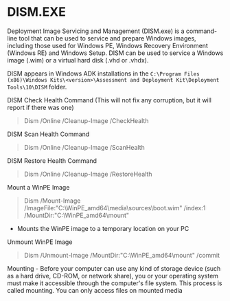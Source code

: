 # DISM.EXE

Deployment Image Servicing and Management (DISM.exe) is a command-line tool that can be used to service and prepare Windows images, including those used for Windows PE, Windows Recovery Environment (Windows RE) and Windows Setup. DISM can be used to service a Windows image (.wim) or a virtual hard disk (.vhd or .vhdx).

DISM appears in Windows ADK installations in the `C:\Program Files (x86)\Windows Kits\<version>\Assessment and Deployment Kit\Deployment Tools\10\DISM` folder.

DISM Check Health Command (This will not fix any corruption, but it will report if there was one)
>Dism /Online /Cleanup-Image /CheckHealth

DISM Scan Health Command
>Dism /Online /Cleanup-Image /ScanHealth

DISM Restore Health Command
>Dism /Online /Cleanup-Image /RestoreHealth

Mount a WinPE Image
>Dism /Mount-Image /ImageFile:"C:\WinPE_amd64\media\sources\boot.wim" /index:1 /MountDir:"C:\WinPE_amd64\mount"
- Mounts the WinPE image to a temporary location on your PC

Unmount WinPE Image
>Dism /Unmount-Image /MountDir:"C:\WinPE_amd64\mount" /commit

Mounting - Before your computer can use any kind of storage device (such as a hard drive, CD-ROM, or network share), you or your operating system must make it accessible through the computer's file system. This process is called mounting. You can only access files on mounted media

